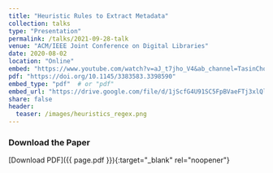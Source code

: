 ```yaml
---
title: "Heuristic Rules to Extract Metadata"
collection: talks
type: "Presentation"
permalink: /talks/2021-09-28-talk
venue: "ACM/IEEE Joint Conference on Digital Libraries"
date: 2020-08-02
location: "Online"
embed: "https://www.youtube.com/watch?v=aJ_t7jho_V4&ab_channel=TasinChoudhury"
pdf: "https://doi.org/10.1145/3383583.3398590"
embed_type: "pdf"  # or "pdf"
embed_url: "https://drive.google.com/file/d/1jScfG4U91SC5FpBVaeFTj3xlQlGJq_AG/view?usp=sharing"  # Google Slides embed link OR Google Drive PDF embed link
share: false
header:
  teaser: /images/heuristics_regex.png
---
```


### Download the Paper

[Download PDF]({{ page.pdf }}){:target="_blank" rel="noopener"}